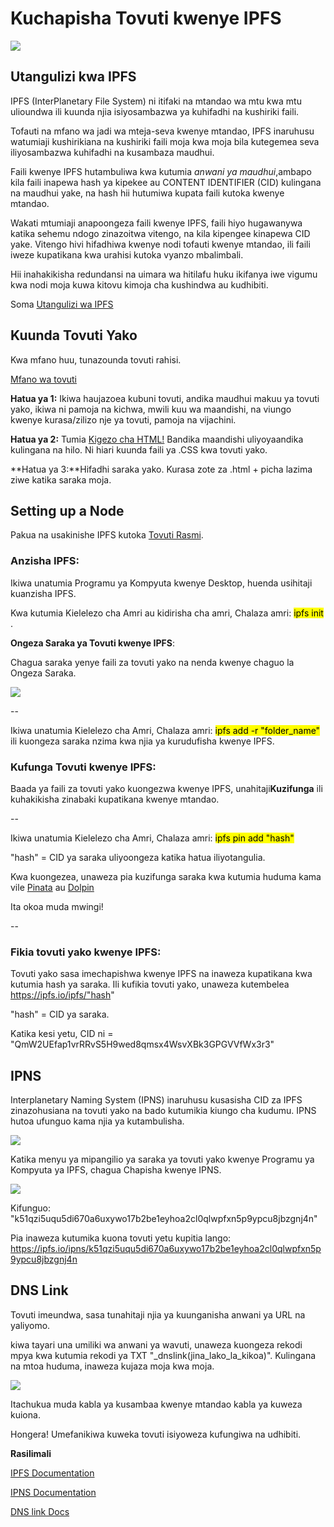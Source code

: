 # Kuchapisha Tovuti kwenye IPFS

![](https://blog.desdelinux.net/wp-content/uploads/2020/04/IPFS-.jpg)

## Utangulizi kwa IPFS

IPFS (InterPlanetary File System) ni itifaki na mtandao wa mtu kwa mtu ulioundwa ili kuunda njia isiyosambazwa ya kuhifadhi na kushiriki faili.

Tofauti na mfano wa jadi wa mteja-seva kwenye mtandao, IPFS inaruhusu watumiaji kushirikiana na kushiriki faili moja kwa moja bila kutegemea seva iliyosambazwa kuhifadhi na kusambaza maudhui.

Faili kwenye IPFS hutambuliwa kwa kutumia *anwani ya maudhui*,ambapo kila faili inapewa hash ya kipekee au CONTENT IDENTIFIER (CID) kulingana na maudhui yake, na hash hii hutumiwa kupata faili kutoka kwenye mtandao.

Wakati mtumiaji anapoongeza faili kwenye IPFS, faili hiyo hugawanywa katika sehemu ndogo zinazoitwa vitengo, na kila kipengee kinapewa CID yake. Vitengo hivi hifadhiwa kwenye nodi tofauti kwenye mtandao, ili faili iweze kupatikana kwa urahisi kutoka vyanzo mbalimbali.

Hii inahakikisha redundansi na uimara wa hitilafu huku ikifanya iwe vigumu kwa nodi moja kuwa kitovu kimoja cha kushindwa au kudhibiti.

Soma [Utangulizi wa IPFS](https://blog.infura.io/post/an-introduction-to-ipfs)

## Kuunda Tovuti Yako

Kwa mfano huu, tunazounda tovuti rahisi.

[Mfano wa tovuti](https://squirrel.surf)

**Hatua ya 1:** Ikiwa haujazoea kubuni tovuti, andika maudhui makuu ya tovuti yako, ikiwa ni pamoja na kichwa, mwili kuu wa maandishi, na viungo kwenye kurasa/zilizo nje ya tovuti, pamoja na vijachini.

**Hatua ya 2:** Tumia [Kigezo cha HTML!](https://nicepage.com/html-templates) Bandika maandishi uliyoyaandika kulingana na hilo. Ni hiari kuunda faili ya .CSS kwa tovuti yako.

**Hatua ya 3:**Hifadhi saraka yako. Kurasa zote za .html + picha lazima ziwe katika saraka moja.

## Setting up a Node

Pakua na usakinishe IPFS kutoka  [Tovuti Rasmi](https://docs.ipfs.tech/install/ipfs-desktop/).

### Anzisha IPFS: 

Ikiwa unatumia Programu ya Kompyuta kwenye Desktop, huenda usihitaji kuanzisha IPFS.

Kwa kutumia Kielelezo cha Amri au kidirisha cha amri, Chalaza amri: 
<mark>ipfs init </mark>. 

**Ongeza Saraka ya Tovuti kwenye IPFS**: 

Chagua saraka yenye faili za tovuti yako na nenda kwenye chaguo la Ongeza Saraka.

![](https://i.ibb.co/ZHW4zsY/ipfs-site-folder.png)

--

Ikiwa unatumia Kielelezo cha Amri, Chalaza amri: <mark>ipfs add -r "folder_name"</mark> ili kuongeza saraka nzima kwa njia ya kurudufisha kwenye IPFS.

### Kufunga Tovuti kwenye IPFS: 

Baada ya faili za tovuti yako kuongezwa kwenye IPFS, unahitaji**Kuzifunga** ili kuhakikisha zinabaki kupatikana kwenye mtandao.

--

Ikiwa unatumia Kielelezo cha Amri, Chalaza amri: <mark>ipfs pin add "hash"</mark> 

"hash" = CID  ya saraka uliyoongeza katika hatua iliyotangulia.

Kwa kuongezea, unaweza pia kuzifunga saraka kwa kutumia huduma kama vile [Pinata](https://pinata.cloud) au [Dolpin](https://dolpin.io)

Ita okoa muda mwingi! 

--

### Fikia tovuti yako kwenye IPFS:

Tovuti yako sasa imechapishwa kwenye IPFS na inaweza kupatikana kwa kutumia hash ya saraka. Ili kufikia tovuti yako, unaweza kutembelea  https://ipfs.io/ipfs/"hash" 

"hash" = CID ya saraka.

Katika kesi yetu, CID ni = "QmW2UEfap1vrRRvS5H9wed8qmsx4WsvXBk3GPGVVfWx3r3"

## IPNS 

Interplanetary Naming System (IPNS) inaruhusu kusasisha CID za IPFS zinazohusiana na tovuti yako na bado kutumikia kiungo cha kudumu. IPNS hutoa ufunguo kama njia ya kutambulisha.

![](https://dnslink.io/assets/dns-query.a0134a75.png)

Katika menyu ya mipangilio ya saraka ya tovuti yako kwenye Programu ya Kompyuta ya IPFS, chagua Chapisha kwenye IPNS. 

![](https://i.ibb.co/Ch25dKf/IPNS.png)

Kifunguo: "k51qzi5uqu5di670a6uxywo17b2be1eyhoa2cl0qlwpfxn5p9ypcu8jbzgnj4n"

Pia inaweza kutumika kuona tovuti yetu kupitia lango:
 https://ipfs.io/ipns/k51qzi5uqu5di670a6uxywo17b2be1eyhoa2cl0qlwpfxn5p9ypcu8jbzgnj4n

## DNS Link 
 
Tovuti imeundwa, sasa tunahitaji njia ya kuunganisha anwani ya URL na yaliyomo.

kiwa tayari una umiliki wa anwani ya wavuti, unaweza kuongeza rekodi mpya kwa kutumia rekodi ya TXT "_dnslink(jina_lako_la_kikoa)". Kulingana na mtoa huduma, inaweza kujaza moja kwa moja.

![](https://i.ibb.co/MgRxBHj/example.png)

Itachukua muda kabla ya kusambaa kwenye mtandao kabla ya kuweza kuiona.

Hongera! Umefanikiwa kuweka tovuti isiyoweza kufungiwa na udhibiti.

**Rasilimali**

[IPFS Documentation](https://docs.ipfs.tech)

[IPNS Documentation](https://docs.ipfs.tech/concepts/ipns/)

[DNS link Docs](https://dnslink.io/#introduction)